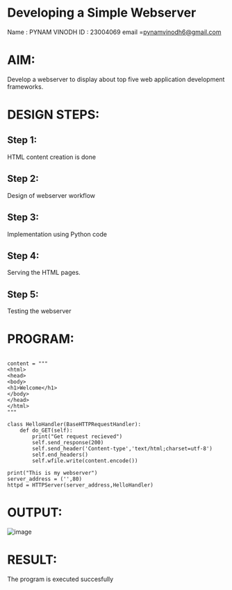 # Developing a Simple Webserver
Name : PYNAM VINODH
ID : 23004069
email =pynamvinodh6@gmail.com

# AIM:

Develop a webserver to display about top five web application development frameworks.

# DESIGN STEPS:

## Step 1:

HTML content creation is done

## Step 2:

Design of webserver workflow

## Step 3:

Implementation using Python code

## Step 4:

Serving the HTML pages.

## Step 5:

Testing the webserver
# PROGRAM:
```from http.server import HTTPServer, BaseHTTPRequestHandler

content = """
<html>
<head>
<body>
<h1>Welcome</h1>
</body>
</head>
</html>
"""

class HelloHandler(BaseHTTPRequestHandler):
    def do_GET(self):
        print("Get request recieved")
        self.send_response(200)
        self.send_header('Content-type','text/html;charset=utf-8')
        self.end_headers()
        self.wfile.write(content.encode())

print("This is my webserver")
server_address = ('',80)
httpd = HTTPServer(server_address,HelloHandler)
```
# OUTPUT:
![image](https://github.com/PYNAMVINODH/html/assets/145742678/6bcda814-d60d-4606-a805-e472a0be42ac)

# RESULT:

The program is executed succesfully
